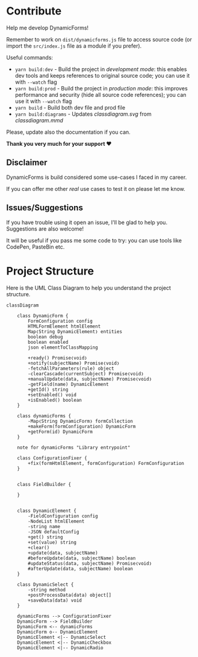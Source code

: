 # Contribute
Help me develop DynamicForms!

Remember to work on `dist/dynamicforms.js` file to access source code (or import the `src/index.js` file as a module if you prefer).

Useful commands:

- `yarn build:dev` - Build the project in *development mode*: this enables dev tools and keeps references to original source code; you can use it with `--watch` flag
- `yarn build:prod` - Build the project in *production mode*: this improves performance and security (hide all source code references); you can use it with `--watch` flag
- `yarn build` - Build both dev file and prod file
- `yarn build:diagrams` - Updates *classdiagram.svg* from *classdiagram.mmd* <!-- TODO remove if gh-deploy succeeds -->

Please, update also the documentation if you can.

**Thank you very much for your support ❤**

## Disclaimer
DynamicForms is build considered some use-cases I faced in my career.

If you can offer me other *real* use cases to test it on please let me know.

## Issues/Suggestions
If you have trouble using it open an issue, I'll be glad to help you. Suggestions are also welcome!

It will be useful if you pass me some code to try: you can use tools like CodePen, PasteBin etc.

# Project Structure
Here is the UML Class Diagram to help you understand the project structure.

<!-- ![Class Diagram](./imgs/classdiagram.svg) -->
<!-- TODO: remove from assets if gh-deploy succeeds -->

```mermaid
classDiagram

    class DynamicForm {
        FormConfiguration config
        HTMLFormElement htmlElement
        Map❬String DynamicElement❭ entities
        boolean debug
        boolean enabled
        json elementToClassMapping

        +ready() Promise❬void❭
        +notify(subjectName) Promise❬void❭
        -fetchAllParameters(rule) object
        -clearCascade(currentSubject) Promise❬void❭
        +manualUpdate(data, subjectName) Promise❬void❭
        -getField(name) DynamicElement
        +getId() string
        +setEnabled() void
        +isEnabled() boolean
    }

    class dynamicForms {
        -Map❬String DynamicForm❭ formCollection
        +makeForm(formConfiguration) DynamicForm
        +getForm(id) DynamicForm
    }

    note for dynamicForms "Library entrypoint"

    class ConfigurationFixer {
        +fix(formHtmlElement, formConfiguration) FormConfiguration
    }


    class FieldBuilder {

    }


    class DynamicElement {
        -FieldConfiguration config
        -NodeList htmlElement
        -string name
        -JSON defaultConfig
        +get() string
        +set(value) string
        +clear()
        +update(data, subjectName)
        #beforeUpdate(data, subjectName) boolean
        #updateStatus(data, subjectName) Promise❬void❭
        #afterUpdate(data, subjectName) boolean
    }

    class DynamicSelect {
        -string method
        +postProcessData(data) object[]
        +saveData(data) void
    }

    dynamicForms --> ConfigurationFixer
    DynamicForm --> FieldBuilder
    DynamicForm <-- dynamicForms
    DynamicForm o-- DynamicElement
    DynamicElement <|-- DynamicSelect
    DynamicElement <|-- DynamicCheckbox
    DynamicElement <|-- DynamicRadio

```
